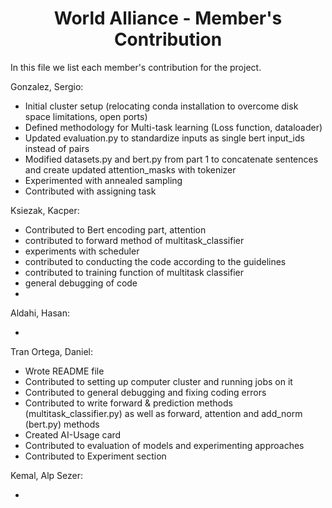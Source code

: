 <div align="center">
<h1> World Alliance - Member's Contribution</h1>
</div>

In this file we list each member's contribution for the project.

Gonzalez, Sergio:
* Initial cluster setup (relocating conda installation to overcome disk space limitations, open ports)
* Defined methodology for Multi-task learning (Loss function, dataloader)
* Updated evaluation.py to standardize inputs as single bert input_ids instead of pairs
* Modified datasets.py and bert.py from part 1 to concatenate sentences and create updated attention_masks with tokenizer
* Experimented with annealed sampling 
* Contributed with assigning task

Ksiezak, Kacper:

* Contributed to Bert encoding part, attention 
* contributed to forward method of multitask_classifier
* experiments with scheduler
* contributed to conducting the code according to the guidelines
* contributed to training function of multitask classifier 
* general debugging of code
*    

Aldahi, Hasan:

*

Tran Ortega, Daniel:

* Wrote README file
* Contributed to setting up computer cluster and running jobs on it
* Contributed to general debugging and fixing coding errors
* Contributed to write forward & prediction methods (multitask_classifier.py) as well as forward,  attention and add_norm (bert.py) methods
* Created AI-Usage card
* Contributed to evaluation of models and experimenting approaches
* Contributed to Experiment section


Kemal, Alp Sezer:

* 

